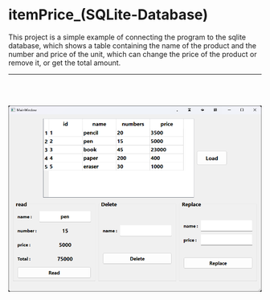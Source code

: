 # itemPrice_(SQLite-Database)

This project is a simple example of connecting the program to the sqlite database, which shows a table containing the name of the product and the number and price of the unit, which can change the price of the product or remove it, or get the total amount.

---
<br>
<br>

![App Photo](App-Photo.png)